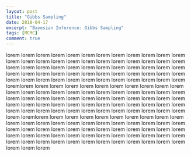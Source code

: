 ```yaml
---
layout: post
title: "Gibbs Sampling"
date: 2018-04-17
excerpt: "Bayesian Inference: Gibbs Sampling"
tags: [MCMC]
comment: true
---
```


lorem	lorem	lorem	lorem	lorem	lorem	lorem	lorem	lorem	lorem	lorem	lorem	lorem	lorem	lorem	lorem	lorem	lorem	lorem	lorem	lorem	lorem	lorem	lorem	lorem	lorem	lorem	lorem	lorem	lorem	lorem	lorem	lorem	lorem	lorem	lorem	lorem	lorem	lorem	lorem	lorem	lorem	lorem	lorem	lorem	lorem	lorem	lorem	lorem	lorem	lorem	lorem	lorem	lorem	lorem	lorem	lorem	lorem	lorem	lorem	loremlorem	lorem	lorem	lorem	lorem	lorem	lorem	lorem	lorem	lorem	lorem	lorem	lorem	lorem	lorem	lorem	lorem	lorem	lorem	lorem	lorem	lorem	lorem	lorem	lorem	lorem	lorem	lorem	lorem	lorem	lorem	lorem	lorem	lorem	lorem	lorem	lorem	lorem	lorem	lorem	lorem	lorem	lorem	lorem	lorem	lorem	lorem	lorem	lorem	lorem	lorem	lorem	lorem	lorem	lorem	lorem	lorem	lorem	lorem	lorem	loremlorem	lorem	lorem	lorem	lorem	lorem	lorem	lorem	lorem	lorem	lorem	lorem	lorem	lorem	lorem	lorem	lorem	lorem	lorem	lorem	lorem	lorem	lorem	lorem	lorem	lorem	lorem	lorem	lorem	lorem	lorem	lorem	lorem	lorem	lorem	lorem	lorem	lorem	lorem	lorem	lorem	lorem	lorem	lorem	lorem	lorem	lorem	lorem	lorem	lorem	lorem	lorem	lorem	lorem	lorem	lorem	lorem	lorem	lorem	lorem	lorem